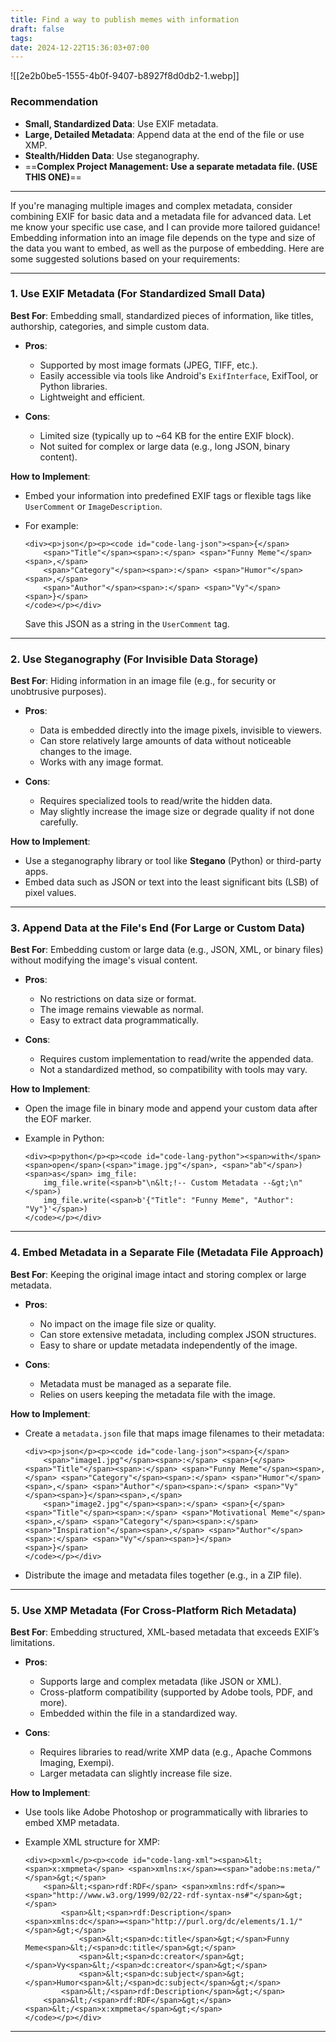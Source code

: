 ```yaml
---
title: Find a way to publish memes with information
draft: false
tags: 
date: 2024-12-22T15:36:03+07:00
---
```

![[2e2b0be5-1555-4b0f-9407-b8927f8d0db2-1.webp]]

### **Recommendation**

-   **Small, Standardized Data**: Use EXIF metadata.
-   **Large, Detailed Metadata**: Append data at the end of the file or use XMP.
-   **Stealth/Hidden Data**: Use steganography.
-   ==**Complex Project Management: Use a separate metadata file. (USE THIS ONE)**==

---
If you're managing multiple images and complex metadata, consider combining EXIF for basic data and a metadata file for advanced data. Let me know your specific use case, and I can provide more tailored guidance!
Embedding information into an image file depends on the type and size of the data you want to embed, as well as the purpose of embedding. Here are some suggested solutions based on your requirements:

___

### **1\. Use EXIF Metadata (For Standardized Small Data)**

**Best For**: Embedding small, standardized pieces of information, like titles, authorship, categories, and simple custom data.

-   **Pros**:
    
    -   Supported by most image formats (JPEG, TIFF, etc.).
    -   Easily accessible via tools like Android's `ExifInterface`, ExifTool, or Python libraries.
    -   Lightweight and efficient.
-   **Cons**:
    
    -   Limited size (typically up to ~64 KB for the entire EXIF block).
    -   Not suited for complex or large data (e.g., long JSON, binary content).

**How to Implement**:

-   Embed your information into predefined EXIF tags or flexible tags like `UserComment` or `ImageDescription`.
-   For example:
    
    ```
    <div><p>json</p><p><code id="code-lang-json"><span>{</span>
        <span>"Title"</span><span>:</span> <span>"Funny Meme"</span><span>,</span>
        <span>"Category"</span><span>:</span> <span>"Humor"</span><span>,</span>
        <span>"Author"</span><span>:</span> <span>"Vy"</span>
    <span>}</span>
    </code></p></div>
    ```
    
    Save this JSON as a string in the `UserComment` tag.

___

### **2\. Use Steganography (For Invisible Data Storage)**

**Best For**: Hiding information in an image file (e.g., for security or unobtrusive purposes).

-   **Pros**:
    
    -   Data is embedded directly into the image pixels, invisible to viewers.
    -   Can store relatively large amounts of data without noticeable changes to the image.
    -   Works with any image format.
-   **Cons**:
    
    -   Requires specialized tools to read/write the hidden data.
    -   May slightly increase the image size or degrade quality if not done carefully.

**How to Implement**:

-   Use a steganography library or tool like **Stegano** (Python) or third-party apps.
-   Embed data such as JSON or text into the least significant bits (LSB) of pixel values.

___

### **3\. Append Data at the File's End (For Large or Custom Data)**

**Best For**: Embedding custom or large data (e.g., JSON, XML, or binary files) without modifying the image's visual content.

-   **Pros**:
    
    -   No restrictions on data size or format.
    -   The image remains viewable as normal.
    -   Easy to extract data programmatically.
-   **Cons**:
    
    -   Requires custom implementation to read/write the appended data.
    -   Not a standardized method, so compatibility with tools may vary.

**How to Implement**:

-   Open the image file in binary mode and append your custom data after the EOF marker.
-   Example in Python:
    
    ```
    <div><p>python</p><p><code id="code-lang-python"><span>with</span> <span>open</span>(<span>"image.jpg"</span>, <span>"ab"</span>) <span>as</span> img_file:
        img_file.write(<span>b"\n&lt;!-- Custom Metadata --&gt;\n"</span>)
        img_file.write(<span>b'{"Title": "Funny Meme", "Author": "Vy"}'</span>)
    </code></p></div>
    ```
    

___

### **4\. Embed Metadata in a Separate File (Metadata File Approach)**

**Best For**: Keeping the original image intact and storing complex or large metadata.

-   **Pros**:
    
    -   No impact on the image file size or quality.
    -   Can store extensive metadata, including complex JSON structures.
    -   Easy to share or update metadata independently of the image.
-   **Cons**:
    
    -   Metadata must be managed as a separate file.
    -   Relies on users keeping the metadata file with the image.

**How to Implement**:

-   Create a `metadata.json` file that maps image filenames to their metadata:
    
    ```
    <div><p>json</p><p><code id="code-lang-json"><span>{</span>
        <span>"image1.jpg"</span><span>:</span> <span>{</span><span>"Title"</span><span>:</span> <span>"Funny Meme"</span><span>,</span> <span>"Category"</span><span>:</span> <span>"Humor"</span><span>,</span> <span>"Author"</span><span>:</span> <span>"Vy"</span><span>}</span><span>,</span>
        <span>"image2.jpg"</span><span>:</span> <span>{</span><span>"Title"</span><span>:</span> <span>"Motivational Meme"</span><span>,</span> <span>"Category"</span><span>:</span> <span>"Inspiration"</span><span>,</span> <span>"Author"</span><span>:</span> <span>"Vy"</span><span>}</span>
    <span>}</span>
    </code></p></div>
    ```
    
-   Distribute the image and metadata files together (e.g., in a ZIP file).

___

### **5\. Use XMP Metadata (For Cross-Platform Rich Metadata)**

**Best For**: Embedding structured, XML-based metadata that exceeds EXIF’s limitations.

-   **Pros**:
    
    -   Supports large and complex metadata (like JSON or XML).
    -   Cross-platform compatibility (supported by Adobe tools, PDF, and more).
    -   Embedded within the file in a standardized way.
-   **Cons**:
    
    -   Requires libraries to read/write XMP data (e.g., Apache Commons Imaging, Exempi).
    -   Larger metadata can slightly increase file size.

**How to Implement**:

-   Use tools like Adobe Photoshop or programmatically with libraries to embed XMP metadata.
-   Example XML structure for XMP:
    
    ```
    <div><p>xml</p><p><code id="code-lang-xml"><span>&lt;<span>x:xmpmeta</span> <span>xmlns:x</span>=<span>"adobe:ns:meta/"</span>&gt;</span>
        <span>&lt;<span>rdf:RDF</span> <span>xmlns:rdf</span>=<span>"http://www.w3.org/1999/02/22-rdf-syntax-ns#"</span>&gt;</span>
            <span>&lt;<span>rdf:Description</span> <span>xmlns:dc</span>=<span>"http://purl.org/dc/elements/1.1/"</span>&gt;</span>
                <span>&lt;<span>dc:title</span>&gt;</span>Funny Meme<span>&lt;/<span>dc:title</span>&gt;</span>
                <span>&lt;<span>dc:creator</span>&gt;</span>Vy<span>&lt;/<span>dc:creator</span>&gt;</span>
                <span>&lt;<span>dc:subject</span>&gt;</span>Humor<span>&lt;/<span>dc:subject</span>&gt;</span>
            <span>&lt;/<span>rdf:Description</span>&gt;</span>
        <span>&lt;/<span>rdf:RDF</span>&gt;</span>
    <span>&lt;/<span>x:xmpmeta</span>&gt;</span>
    </code></p></div>
    ```
    

___
